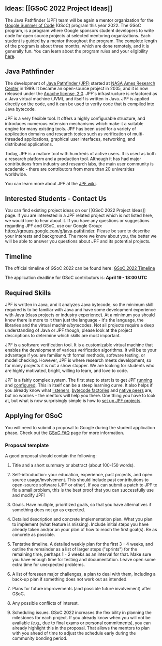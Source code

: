## Ideas: [[GSoC 2022 Project Ideas]]

<!--The Java Pathfinder (JPF) team will apply again as a mentor organization for the [Google Summer of Code](https://summerofcode.withgoogle.com/) (GSoC) program this year 2022.-->
The Java Pathfinder (JPF) team will be again a mentor organization for the [Google Summer of Code](https://summerofcode.withgoogle.com/) (GSoC) program this year 2022.
The GSoC program, is a program where Google sponsors student developers to write code for open source projects at selected mentoring organizations. Each student is guided by a mentor throughout the program. The complete length of the program is about three months, which are done remotely, and it is generally fun. You can learn about the program rules and your eligibility [here](https://summerofcode.withgoogle.com/rules/).

## Java Pathfinder ##

The development of [Java Pathfinder (JPF)](https://github.com/javapathfinder/jpf-core/wiki) started at [NASA Ames Research Center](http://www.nasa.gov/centers/ames/home/index) in 1999. It became an open-source project in 2005, and it is now released under the [Apache license, 2.0](http://www.apache.org/licenses/LICENSE-2.0). JPF's infrastructure is refactored as a Java virtual machine (JVM), and itself is written in Java. JPF is applied directly on the code, and it can be used to verify code that is compiled into Java bytecode.

JPF is a very flexible tool. It offers a highly configurable structure, and introduces numerous extension mechanisms which make it a suitable engine for many existing tools. JPF has been used for a variety of application domains and research topics such as verification of multi-threaded applications, graphical user interfaces, networking, and distributed applications. 

Today, JPF is a mature tool with hundreds of active users. It is used as both a research platform and a production tool. Although it has had major contributions from industry and research labs, the main user community is academic - there are contributors from more than 20 universities worldwide.

You can learn more about JPF at the [JPF wiki](https://github.com/javapathfinder/jpf-core/wiki).

## Interested Students - Contact Us ##

<!--*Note that JPF has not been yet accepted for GSoC 2022 and that our [project ideas](https://github.com/javapathfinder/jpf-core/wiki/GSoC-2022-Project-Ideas) are still being extended and refined.*-->

You can find existing project ideas on our [[GSoC 2022 Project Ideas]] page. If you are interested in a JPF related project which is not listed here, we would love to hear about it. If you have any questions or suggestions regarding JPF and GSoC, use our Google Group: https://groups.google.com/g/java-pathfinder.
Please be sure to describe your interests and background. The more we know about you, the better we will be able to answer you questions about JPF and its potential projects.

## Timeline ##

<!--The exact timeline has not been published yet, but you can find a timeline overview and more details on the [GSoC website](https://summerofcode.withgoogle.com/how-it-works/#timeline).-->
The official timeline of GSoC 2022 can be found here: [GSoC 2022 Timeline](https://developers.google.com/open-source/gsoc/timeline)

The application deadline for GSoC contributors is: **April 19 - 18:00 UTC**

<!--
This list contains only the key deadlines; see [here](https://summerofcode.withgoogle.com/how-it-works/#timeline) for the full timeline.

* | 03/30 - 04/14 | Student application period |
* | 05/18 | Announcement of accepted students |
* | 05/18 - 06/08 | Community Bonding Period |
* | 06/08 | Coding officially begins |
* | 08/24 | Students submit their final work product |
* | 09/01 | Final results of Google Summer of Code 2021 announced |
-->

## Required Skills ##

JPF is written in Java, and it analyzes Java bytecode, so the minimum skill required is to be familiar with Java and have some development experience with Java (class projects or industry experience). At a minimum you should know there is more to it than just the language - it's the language, the libraries and the virtual machine/bytecodes. Not all projects require a deep understanding of Java or JPF though, please look at the project descriptions to determine which skills are most important.

JPF is a software verification tool. It is a customizable virtual machine that enables the development of various verification algorithms. It will be to your advantage if you are familiar with formal methods, software testing, or model checking. However, JPF is where research meets development, so for many projects it is not a show stopper. We are looking for students who are highly motivated, bright, willing to learn, and love to code.

JPF is a fairly complex system. The first step to start is to get JPF [running](Running-JPF) and [configured](Configuring-JPF). This in itself can be a steep learning curve. It also helps if you already know what [listeners](Listeners), [bytecode factories](Bytecode-Factories) and [native peers](Model-Java-Interface) are, but no worries - the mentors will help you there. One thing you have to look at, but what is now surprisingly simple is how to [set up JPF projects](create_project).

## Applying for GSoC ##

You will need to submit a proposal to Google during the student application phase. Check out the [GSoC FAQ](https://developers.google.com/open-source/gsoc/faq) page for more information. 

### Proposal template

A good proposal should contain the following:

1. Title and a short summary or abstract (about 100-150 words).

2. Self-introduction: your education, experience, past projects, and open source usage/involvement. This should include past contributions to open-source software (JPF or other). If you can submit a patch to JPF to fix a small problem, this is the best proof that you can successfully use and modify JPF!

3. Goals. Have multiple, prioritized goals, so that you have alternatives if something does not go as expected.

4. Detailed description and concrete implementation plan. What you plan to implement (what feature is missing). Include initial steps you have already taken and/or an your plan of how to reach the first goal(s). Be as concrete as possible.

5. Tentative timeline. A detailed weekly plan for the first 3 - 4 weeks, and outline the remainder as a list of larger steps ("sprints") for the remaining time, perhaps 1 - 2 weeks as an interval for that. Make sure you have enough time for testing and documentation. Leave open some extra time for unexpected problems.

6. A list of foreseen major challenges, a plan to deal with them, including a back-up plan if something does not work out as intended.

7. Plans for future improvements (and possible future involvement) after GSoC.

8. Any possible conflicts of interest.

9. Scheduling issues. GSoC 2022 increases the flexibility in planning the milestones for each project. If you already know when you will not be available (e.g., due to final exams or personal commitments), you can already highlight this in the proposal. That allows the mentors to plan with you ahead of time to adjust the schedule early during the community bonding period.
